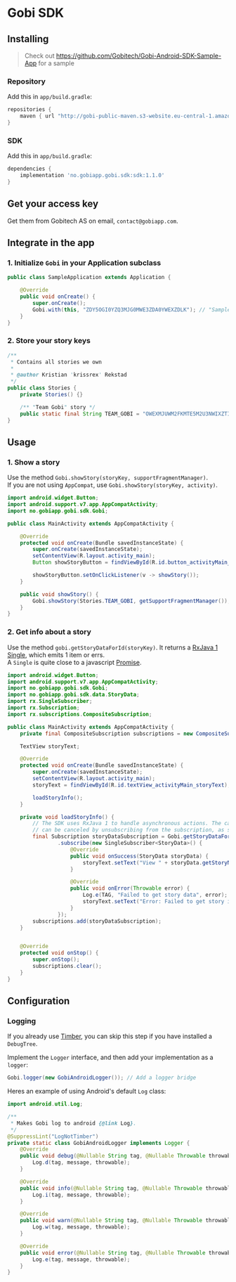 # Gobi SDK


## Installing

> Check out https://github.com/Gobitech/Gobi-Android-SDK-Sample-App for a sample

### Repository

Add this in `app/build.gradle`:

```groovy
repositories {
    maven { url "http://gobi-public-maven.s3-website.eu-central-1.amazonaws.com/" }
}
```

### SDK

Add this in `app/build.gradle`:
```groovy
dependencies {
    implementation 'no.gobiapp.gobi.sdk:sdk:1.1.0'
}
```

## Get your access key

Get them from Gobitech AS on email, `contact@gobiapp.com`.

## Integrate in the app

### 1. Initialize `Gobi` in your Application subclass

```java
public class SampleApplication extends Application {

    @Override
    public void onCreate() {
        super.onCreate();
        Gobi.with(this, "ZDY5OGI0YZQ3MJG0MWE3ZDA0YWEXZDLK"); // "Sample SDK app" customer
    }    
}
```

### 2. Store your story keys

```java
/**
 * Contains all stories we own
 *
 * @author Kristian 'krissrex' Rekstad
 */
public class Stories {
    private Stories() {}

    /** "Team Gobi" story */
    public static final String TEAM_GOBI = "OWEXMJUWM2FKMTE5M2U3NWIXZTIZZDK0NJQ2NJUYNZRKOGZHNZM1ZJFINWVHMJBK";
}
```

## Usage
### 1. Show a story

Use the method `Gobi.showStory(storyKey, supportFragmentManager)`.  
If you are not using `AppCompat`, use `Gobi.showStory(storyKey, activity)`.

```java
import android.widget.Button;
import android.support.v7.app.AppCompatActivity;
import no.gobiapp.gobi.sdk.Gobi;

public class MainActivity extends AppCompatActivity {

    @Override
    protected void onCreate(Bundle savedInstanceState) {
        super.onCreate(savedInstanceState);
        setContentView(R.layout.activity_main);
        Button showStoryButton = findViewById(R.id.button_activityMain_showStory);

        showStoryButton.setOnClickListener(v -> showStory());
    }

    public void showStory() {
        Gobi.showStory(Stories.TEAM_GOBI, getSupportFragmentManager());
    }
}
```

### 2. Get info about a story

Use the method `gobi.getStoryDataForId(storyKey)`. It returns a [RxJava 1](https://github.com/ReactiveX/RxJava/tree/1.x) [Single](https://static.javadoc.io/io.reactivex/rxjava/1.2.1/rx/Single.html),
which emits 1 item or errs.  
A `Single` is quite close to a javascript [Promise](https://developer.mozilla.org/en-US/docs/Web/JavaScript/Reference/Global_Objects/Promise).

```java
import android.widget.Button;
import android.support.v7.app.AppCompatActivity;
import no.gobiapp.gobi.sdk.Gobi;
import no.gobiapp.gobi.sdk.data.StoryData;
import rx.SingleSubscriber;
import rx.Subscription;
import rx.subscriptions.CompositeSubscription;

public class MainActivity extends AppCompatActivity {
    private final CompositeSubscription subscriptions = new CompositeSubscription();

    TextView storyText;

    @Override
    protected void onCreate(Bundle savedInstanceState) {
        super.onCreate(savedInstanceState);
        setContentView(R.layout.activity_main);
        storyText = findViewById(R.id.textView_activityMain_storyText);

        loadStoryInfo();
    }

    private void loadStoryInfo() {
        // The SDK uses RxJava 1 to handle asynchronous actions. The call to `getStoryDataForId`
        // can be canceled by unsubscribing from the subscription, as seen in `onStop`.
        final Subscription storyDataSubscription = Gobi.getStoryDataForId(Stories.TEAM_GOBI)
                .subscribe(new SingleSubscriber<StoryData>() {
                    @Override
                    public void onSuccess(StoryData storyData) {
                        storyText.setText("View " + storyData.getStoryName());
                    }

                    @Override
                    public void onError(Throwable error) {
                        Log.e(TAG, "Failed to get story data", error);
                        storyText.setText("Error: Failed to get story info");
                    }
                });
        subscriptions.add(storyDataSubscription);
    }


    @Override
    protected void onStop() {
        super.onStop();
        subscriptions.clear();
    }
}
```


## Configuration

### Logging

If you already use [Timber](https://github.com/JakeWharton/timber), you can skip this step if you have installed a `DebugTree`.

Implement the `Logger` interface, and then add your implementation as a `logger`:

```java
Gobi.logger(new GobiAndroidLogger()); // Add a logger bridge
```

Heres an example of using Android's default `Log` class:

```java
import android.util.Log;

/**
 * Makes Gobi log to android {@link Log}.
 */
@SuppressLint("LogNotTimber")
private static class GobiAndroidLogger implements Logger {
    @Override
    public void debug(@Nullable String tag, @Nullable Throwable throwable, @NonNull String message) {
        Log.d(tag, message, throwable);
    }

    @Override
    public void info(@Nullable String tag, @Nullable Throwable throwable, @NonNull String message) {
        Log.i(tag, message, throwable);
    }

    @Override
    public void warn(@Nullable String tag, @Nullable Throwable throwable, @NonNull String message) {
        Log.w(tag, message, throwable);
    }

    @Override
    public void error(@Nullable String tag, @Nullable Throwable throwable, @NonNull String message) {
        Log.e(tag, message, throwable);
    }
}
```
